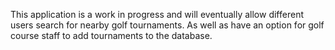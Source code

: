This application is a work in progress and will eventually allow different users search for nearby golf tournaments. As well as have an option for golf course staff to add tournaments to the database.
